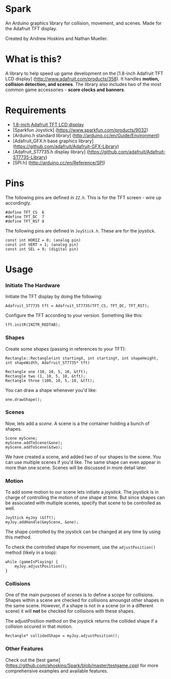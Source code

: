 Spark
=====

An Arduino graphics library for collision, movement, and scenes.
Made for the Adafruit TFT display.

Created by Andrew Hoskins and Nathan Mueller.

What is this?
======

A library to help speed up game development on the [1.8-inch Adafruit TFT LCD display] (http://www.adafruit.com/products/358). It handles **motion, collision detection, and scenes**.  The library also includes two of the most common game accessories - **score clocks and banners**.

Requirements
=======

- [1.8-inch Adafruit TFT LCD display](http://www.adafruit.com/products/358)
- [Sparkfun Joystick] (https://www.sparkfun.com/products/9032)
- [Arduino.h standard library] (http://arduino.cc/en/Guide/Environment)
- [Adafruit_GFX.h base graphics library] (https://github.com/adafruit/Adafruit-GFX-Library)
- [Adafruit_ST7735.h display library] (https://github.com/adafruit/Adafruit-ST7735-Library)
- [SPI.h] (http://arduino.cc/en/Reference/SPI)

Pins
=====

The following pins are defined in `ZZ.h`. This is for the TFT screen - wire up accordingly.

    #define TFT_CS  6
    #define TFT_DC  7
    #define TFT_RST 8

The following pins are defined in `JoyStick.h`. These are for the joystick.

    const int HORIZ = 0; (analog pin)
    const int VERT = 1; (analog pin)
    const int SEL = 9; (digital pin)

Usage
======

### Initiate The Hardware ###

Initiate the TFT display by doing the following:

`Adafruit_ST7735 tft = Adafruit_ST7735(TFT_CS, TFT_DC, TFT_RST);`

Configure the TFT according to your version.  Something like this:

`tft.initR(INITR_REDTAB);`

### Shapes ###

Create some *shapes* (passing in references to your TFT):

`Rectangle::Rectangle(int startingX, int startingY, int shapeHeight, int shapeWidth, Adafruit_ST7735* tft)`

	Rectangle one (10, 10, 5, 10, &tft);
	Rectangle two (1, 10, 5, 10, &tft);
	Rectangle three (100, 10, 5, 10, &tft);

You can draw a shape whenever you'd like:

`one.drawShape();`

### Scenes ###

Now, lets add a *scene*.  A scene is a the container holding a bunch of shapes.

    Scene myScene;
    myScene.addToScene(&one);
    myScene.addToScene(&two);

We have created a scene, and added two of our shapes to the scene.  You can use multiple scenes if you'd like. The same shape can even appear in more than one scene.  Scenes will be discussed in more detail later.    

### Motion ###

To add some motion to our scene lets initiate a *joystick*.  The joystick is in charge of controlling the motion of one shape at time.  But since shapes can be associated with multiple scenes, specify that scene to be controlled as well. 

    JoyStick myJoy (&tft);
    myJoy.addHandle(&myScene, &one);
    
The shape controlled by the joystick can be changed at any time by using this method.

To check the controlled shape for movement, use the `adjustPosition()` method (likely in a loop):

    while (gameIsPlaying) {
        myJoy.adjustPosition();
    }
    
### Collisions ###

One of the main purposes of *scenes* is to define a scope for collisions.  Shapes within a scene are checked for collisions amoungst other shapes in the same scene.  However, if a shape is not in a scene (or in a different scene) it will **not** be checked for collisions with these shapes.

The adjustPosition method on the joystick returns the collided shape if a collision occured in that motion.

    Rectangle* collidedShape = myJoy.adjustPosition();
    
### Other Features ###

Check out the [test game] (https://github.com/ahoskins/Spark/blob/master/testgame.cpp) for more comprehensive examples and available features.  









 
	





  


